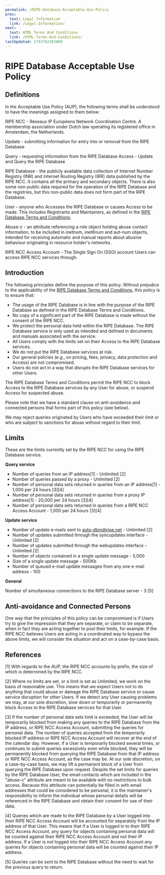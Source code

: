```yaml
---
permalink: /RIPE-Database-Acceptable-Use-Policy
prev:
  text: Legal Information
  link: /Legal-Information/
next:
  text: HTML Terms And Conditions
  link: /HTML-Terms-And-Conditions/
lastUpdated: 1743762363000
---
```


<noscript><style>#downloadBtn{ display: none; }header.VPNav{ display: none; }aside.VPSidebar{ display: none; }footer.VPDocFooter{ display: none; }</style></noscript>

# RIPE Database Acceptable Use Policy


## Definitions

In the Acceptable Use Policy (AUP), the following terms shall be understood to have the meanings assigned to them below:

RIPE NCC - Réseaux IP Européens Network Coordination Centre. A membership association under Dutch law operating its registered office in Amsterdam, the Netherlands.

Update - submitting information for entry into or removal from the RIPE Database

Query - requesting information from the RIPE Database
Access - Update and Query the RIPE Database

RIPE Database - the publicly available data collection of Internet Number Registry (INR) and Internet Routing Registry (IRR) data published by the RIPE NCC. It contains all the primary and secondary objects. There is also some non-public data required for the operation of the RIPE Database and the registries, but this non-public data does not form part of the RIPE Database.

User - anyone who Accesses the RIPE Database or causes Access to be made. This includes Registrants and Maintainers, as defined in the [RIPE Database Terms and Conditions](HTML-Terms-And-Conditions#ripe-database-terms-and-conditions).

Abuse-c - an attribute referencing a role object holding abuse contact information, to be included in inetnum, inet6num and aut-num objects, intended for receiving automatic and manual reports about abusive behaviour originating in resource holder's networks.

RIPE NCC Access Account - The Single Sign On (SSO) account Users can access RIPE NCC services through.

## Introduction

The following principles define the purpose of this policy. Without prejudice to the applicability of the [RIPE Database Terms and Conditions](HTML-Terms-And-Conditions#ripe-database-terms-and-conditions), this policy is to ensure that:

* The usage of the RIPE Database is in line with the purpose of the RIPE Database as defined in the RIPE Database Terms and Conditions.
* No copy of a significant part of the RIPE Database is made without the consent of the RIPE NCC.
* We protect the personal data held within the RIPE Database.
The RIPE Database service is only used as intended and defined in documents and manuals associated with the service.
* All Users comply with the limits set on their Access to the RIPE Database services.
* We do not put the RIPE Database services at risk.
* Our general policies (e.g., on pricing, fees, privacy, data protection and Access) are not compromised.
* Users do not act in a way that disrupts the RIPE Database services for other Users.

The RIPE Database Terms and Conditions permit the RIPE NCC to block Access to the RIPE Database services by any User for abuse, or suspend Access for suspected abuse.

Please note that we have a standard clause on anti-avoidance and connected persons that forms part of this policy (see below).

We may reject queries originated by Users who have exceeded their limit or who are subject to sanctions for abuse without regard to their limit.

## Limits

These are the limits currently set by the RIPE NCC for using the RIPE Database service.

**Query service**

* Number of queries from an IP address[1] - Unlimited [2]
* Number of queries passed by a proxy - Unlimited [2]
* Number of personal data sets returned in queries from an IP address[1] - 1,000 per 24 hours [3][4]
* Number of personal data sets returned in queries from a proxy IP address[1] - 20,000 per 24 hours [3][4]
* Number of personal data sets returned in queries from a RIPE NCC Access Account - 1,000 per 24 hours [3][4]

**Update service**

* Number of update e-mails sent to [auto-dbm@ripe.net](mailto:auto-dbm@ripe.net) - Unlimited [2]
* Number of updates submitted through the syncupdates interface - Unlimited [2]
* Number of updates submitted through the webupdates interface - Unlimited [2]
* Number of objects contained in a single update message - 5,000
* Size of a single update message - 500Kb
* Number of queued e-mail update messages from any one e-mail address - 100

**General**

Number of simultaneous connections to the RIPE Database server - 3 [5]

## Anti-avoidance and Connected Persons

One way that the principles of this policy can be compromised is if Users try to give the impression that they are separate, or claim to be separate, when in fact they are acting together to pool their limits, for example. If the RIPE NCC believes Users are acting in a coordinated way to bypass the above limits, we will consider the situation and act on a case-by-case basis.

## References

[1] With regards to the AUP, the RIPE NCC accounts by prefix, the size of which is determined by the RIPE NCC.

[2] Where no limits are set, or a limit is set as Unlimited, we work on the basis of reasonable use. This means that we expect Users not to do anything that could abuse or damage the RIPE Database service or cause service disruption for other Users. If we detect any User causing problems we may, at our sole discretion, slow down or temporarily or permanently block Access to the RIPE Database services for that User.

[3] If the number of personal data sets limit is exceeded, the User will be temporarily blocked from making any queries to the RIPE Database from the IP address, or RIPE NCC Access Account, submitting the queries for personal data. The number of queries accepted from the temporarily blocked IP address or RIPE NCC Access Account will recover at the end of the calendar day. However, if a User is temporarily blocked several times, or continues to submit queries excessively even while blocked, they will be permanently blocked from querying the RIPE Database from that IP address or RIPE NCC Access Account, as the case may be. At our sole discretion, on a case-by-case basis, we may lift a permanent block of a User from querying the RIPE Database upon request. Despite the set limits for queries by the RIPE Database User, the email contacts which are included in the "abuse-c" attribute are meant to be available with no restrictions to bulk access. Because this attribute can potentially be filled in with email addresses that could be considered to be personal, it is the maintainer's responsibility to inform the individual whose personal details will be referenced in the RIPE Database and obtain their consent for use of their data.

[4] Queries which are made to the RIPE Database by a User logged into their RIPE NCC Access Account will be accounted for separately from the IP address of that User. This means that if a User is logged in to their RIPE NCC Access Account, any query for objects containing personal data will be counted against their RIPE NCC Access Account and not their IP address. If a User is not logged into their RIPE NCC Access Account any queries for objects containing personal data will be counted against their IP address.

[5] Queries can be sent to the RIPE Database without the need to wait for the previous query to return.
